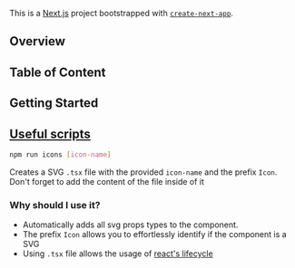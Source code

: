 This is a [Next.js](https://nextjs.org/) project bootstrapped with [`create-next-app`](https://github.com/vercel/next.js/tree/canary/packages/create-next-app).

## Overview

## Table of Content

## Getting Started

## [Useful scripts](#useful-scripts 'Go to useful-scripts')

```sh
npm run icons [icon-name]
```

Creates a SVG `.tsx` file with the provided `icon-name` and the prefix `Icon`. Don't forget to add the content of the file inside of it

### Why should I use it?

- Automatically adds all svg props types to the component.
- The prefix `Icon` allows you to effortlessly identify if the component is a SVG
- Using `.tsx` file allows the usage of [react's lifecycle](https://reactjs.org/docs/state-and-lifecycle.html)
